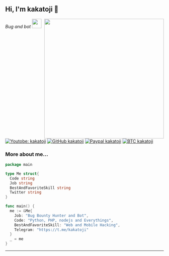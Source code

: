 
<h2> Hi, I'm kakatoji 👋</h2>
<img align='right' src="https://github-readme-stats.vercel.app/api?username=kakatoji&show_icons=true&theme=radical" width="380">
<p><em>Bug and bot <img src="https://media.giphy.com/media/WUlplcMpOCEmTGBtBW/giphy.gif" width="30"><br>
</em></p>

[![Youtobe: kakatoji](https://img.shields.io/youtube/views/12WCu9hTqMM?style=social)](https://youtu.be/12WCu9hTqMM)
[![GitHub kakatoji](https://img.shields.io/github/followers/kakatoji?label=follow%20github&style=flat-square)](https://github.com/kakatoji)
[![Paypal kakatoji](https://img.shields.io/badge/$-paypal-ff69b4.svg?style=flat)](https://paypal.me/kakatoji)
[![BTC kakatoji](https://img.shields.io/badge/BTC-18J2JcnatvqtjrfdLYuqG9ZXcufARLWThm-ff69b4.svg?style=flat)](18J2JcnatvqtjrfdLYuqG9ZXcufARLWThm)
<br>

### More about me...

```go
package main

type Me struct{
  Code string
  Job string
  BestAndFavoriteSkill string
  Twitter string
}

func main() {
  me := &Me{
    Job: "Bug Bounty Hunter and Bot",
    Code: "Python, PHP, nodejs and Everythings",
    BestAndFavoriteSkill: "Web and Mobile Hacking",
    Telegram: "https://t.me/kakatoji"
  }
  _ = me
}
```
---
